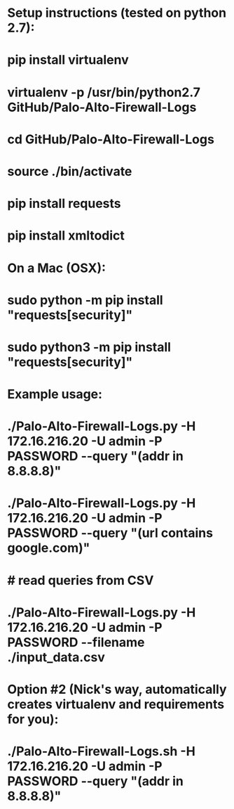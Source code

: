 # Setup instructions (tested on python 2.7):
#
# pip install virtualenv
# virtualenv -p /usr/bin/python2.7 GitHub/Palo-Alto-Firewall-Logs
# cd GitHub/Palo-Alto-Firewall-Logs
# source ./bin/activate
# pip install requests
# pip install xmltodict
#
# On a Mac (OSX):
# sudo python -m pip install "requests[security]"
# sudo python3 -m pip install "requests[security]"
#
# Example usage:
#  ./Palo-Alto-Firewall-Logs.py -H 172.16.216.20 -U admin -P PASSWORD --query "(addr in 8.8.8.8)"
#  ./Palo-Alto-Firewall-Logs.py -H 172.16.216.20 -U admin -P PASSWORD --query "(url contains google.com)"
#  # read queries from CSV
#  ./Palo-Alto-Firewall-Logs.py -H 172.16.216.20 -U admin -P PASSWORD --filename ./input_data.csv
#
# Option #2 (Nick's way, automatically creates virtualenv and requirements for you):
# ./Palo-Alto-Firewall-Logs.sh -H 172.16.216.20 -U admin -P PASSWORD --query "(addr in 8.8.8.8)"
